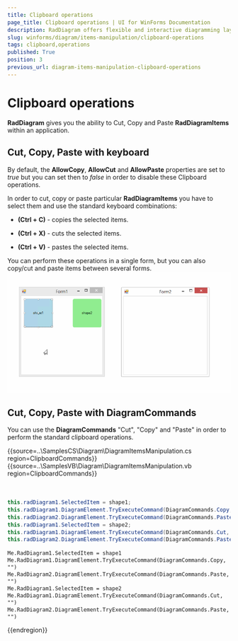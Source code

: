 ```yaml
---
title: Clipboard operations
page_title: Clipboard operations | UI for WinForms Documentation
description: RadDiagram offers flexible and interactive diagramming layouts for your rich data-visualization applications.
slug: winforms/diagram/items-manipulation/clipboard-operations
tags: clipboard,operations
published: True
position: 3
previous_url: diagram-items-manipulation-clipboard-operations
---
```


# Clipboard operations

__RadDiagram__ gives you the ability to Cut, Copy and Paste __RadDiagramItems__ within an application.

## Cut, Copy, Paste with keyboard

By default, the __AllowCopy__, __AllowCut__ and __AllowPaste__  properties are set to *true*  but you can set then to *false* in order to disable these Clipboard operations.

In order to cut, copy or paste particular __RadDiagramItems__  you have to select them and use the standard keyboard combinations:

* __(Ctrl + C)__ - copies the selected items.
            

* __(Ctrl + X)__ - cuts the selected items.
            

* __(Ctrl + V)__ - pastes the selected items.
            

You can perform these operations in a single form, but you can also copy/cut and paste items between several forms.![diagram-items-manipulation-clipboard-operations 001](images/diagram-items-manipulation-clipboard-operations001.gif)

## Cut, Copy, Paste with DiagramCommands

You can use the __DiagramCommands__ "Cut", "Copy" and "Paste" in order to perform the standard clipboard operations. 

{{source=..\SamplesCS\Diagram\DiagramItemsManipulation.cs region=ClipboardCommands}} 
{{source=..\SamplesVB\Diagram\DiagramItemsManipulation.vb region=ClipboardCommands}} 

````C#
 
            
this.radDiagram1.SelectedItem = shape1;
this.radDiagram1.DiagramElement.TryExecuteCommand(DiagramCommands.Copy, "");
this.radDiagram2.DiagramElement.TryExecuteCommand(DiagramCommands.Paste, "");
this.radDiagram1.SelectedItem = shape2;
this.radDiagram1.DiagramElement.TryExecuteCommand(DiagramCommands.Cut, "");
this.radDiagram2.DiagramElement.TryExecuteCommand(DiagramCommands.Paste, "");

````
````VB.NET
Me.RadDiagram1.SelectedItem = shape1
Me.RadDiagram1.DiagramElement.TryExecuteCommand(DiagramCommands.Copy, "")
Me.RadDiagram2.DiagramElement.TryExecuteCommand(DiagramCommands.Paste, "")
Me.RadDiagram1.SelectedItem = shape2
Me.RadDiagram1.DiagramElement.TryExecuteCommand(DiagramCommands.Cut, "")
Me.RadDiagram2.DiagramElement.TryExecuteCommand(DiagramCommands.Paste, "")

````

{{endregion}} 



